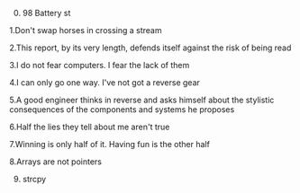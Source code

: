 0. 98 Battery st

1.Don't swap horses in crossing a stream

2.This report, by its very length, defends itself against the risk of being read

3.I do not fear computers. I fear the lack of them

4.I can only go one way. I've not got a reverse gear

5.A good engineer thinks in reverse and asks himself about the stylistic consequences of the components and systems he proposes

6.Half the lies they tell about me aren't true

7.Winning is only half of it. Having fun is the other half

8.Arrays are not pointers

9. strcpy
